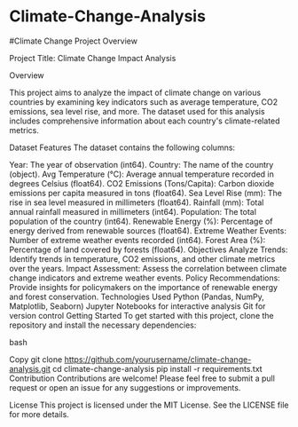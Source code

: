 # Climate-Change-Analysis

#Climate Change Project Overview

Project Title: Climate Change Impact Analysis

Overview

This project aims to analyze the impact of climate change on various countries by examining key indicators such as average temperature, CO2 emissions, sea level rise, and more. The dataset used for this analysis includes comprehensive information about each country's climate-related metrics.

Dataset Features
The dataset contains the following columns:

Year: The year of observation (int64).
Country: The name of the country (object).
Avg Temperature (°C): Average annual temperature recorded in degrees Celsius (float64).
CO2 Emissions (Tons/Capita): Carbon dioxide emissions per capita measured in tons (float64).
Sea Level Rise (mm): The rise in sea level measured in millimeters (float64).
Rainfall (mm): Total annual rainfall measured in millimeters (int64).
Population: The total population of the country (int64).
Renewable Energy (%): Percentage of energy derived from renewable sources (float64).
Extreme Weather Events: Number of extreme weather events recorded (int64).
Forest Area (%): Percentage of land covered by forests (float64).
Objectives
Analyze Trends: Identify trends in temperature, CO2 emissions, and other climate metrics over the years.
Impact Assessment: Assess the correlation between climate change indicators and extreme weather events.
Policy Recommendations: Provide insights for policymakers on the importance of renewable energy and forest conservation.
Technologies Used
Python (Pandas, NumPy, Matplotlib, Seaborn)
Jupyter Notebooks for interactive analysis
Git for version control
Getting Started
To get started with this project, clone the repository and install the necessary dependencies:

bash

Copy
git clone https://github.com/yourusername/climate-change-analysis.git
cd climate-change-analysis
pip install -r requirements.txt
Contribution
Contributions are welcome! Please feel free to submit a pull request or open an issue for any suggestions or improvements.

License
This project is licensed under the MIT License. See the LICENSE file for more details.
